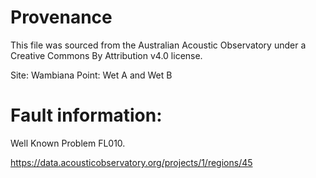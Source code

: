 # Provenance

This file was sourced from the Australian Acoustic Observatory under a 
Creative Commons By Attribution v4.0 license.

Site: Wambiana 
Point: Wet A and Wet B


# Fault information:

Well Known Problem FL010.

https://data.acousticobservatory.org/projects/1/regions/45